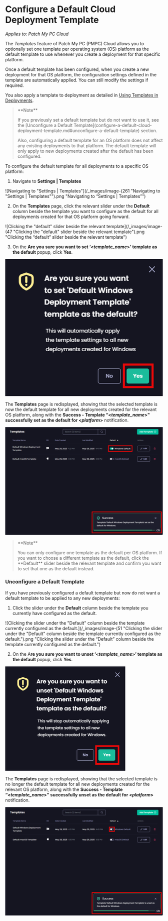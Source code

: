 # Configure a Default Cloud Deployment Template

_Applies to: Patch My PC Cloud_

The _Templates_ feature of Patch My PC (PMPC) Cloud allows you to optionally set one template per operating system (OS) platform as the default template to use whenever you create a deployment for that specific platform.

Once a default template has been configured, when you create a new deployment for that OS platform, the configuration settings defined in the template are automatically applied. You can still modify the settings if required.

You also apply a template to deployment as detailed in [Using Templates in Deployments](../../cloud-deployments/use-a-template-in-cloud-deployments.md).

<blockquote class="wp-block-quote">
<p>**Note**</p>
<p>If you previously set a default template but do not want to use it, see the [Unconfigure a Default Template](configure-a-default-cloud-deployment-template.md#unconfigure-a-default-template) section.</p>
<p>Also, configuring a default template for an OS platform does not affect any existing deployments to that platform. The default template will only apply to new deployments created after the default has been configured.</p>
</blockquote>

To configure the default template for all deployments to a specific OS platform:

1. Navigate to **Settings | Templates**

![Navigating to "Settings | Templates"](/_images/image-(261 "Navigating to \"Settings | Templates\"").png "Navigating to “Settings | Templates”")

2. On the **Templates** page, click the relevant slider under the **Default** column beside the template you want to configure as the default for all deployments created for that OS platform going forward.

![Clicking the "default" slider beside the relevant template](/_images/image-(47 "Clicking the \"default\" slider beside the relevant template").png "Clicking the “default” slider beside the relevant template")

3. On the **Are you sure you want to set ‘<**_**template\_name**_**>’ template as the default** popup, click **Yes**.

![](/_images/image-(263).png "")

The **Templates** page is redisplayed, showing that the selected template is now the default template for all new deployments created for the relevant OS platform, along with the **Success - Template “<**_**template\_name**_**>" successfully set as the default for <**_**platform**_**>** notification.

![](/_images/image-(49).png "")

<blockquote class="wp-block-quote">
<p>**Note**</p>
<p>You can only configure one template as the default per OS platform. If you want to choose a different template as the default, click the **Default** slider beside the relevant template and confirm you want to set that one as the default instead.</p>
</blockquote>

### Unconfigure a Default Template

If you have previously configured a default template but now do not want a default template to be applied to any new deployments:

1. Click the slider under the **Default** column beside the template you currently have configured as the default.

![Clicking the slider under the "Default" column beside the template currently configured as the default.](/_images/image-(51 "Clicking the slider under the \"Default\" column beside the template currently configured as the default.").png "Clicking the slider under the “Default” column beside the template currently configured as the default.")

2. On the A**re you sure you want to unset ‘<**_**template\_name**_**>’ template as the default** popup, click **Yes**.

![](/_images/image-(266).png "")

The **Templates** page is redisplayed, showing that the selected template is no longer the default template for all new deployments created for the relevant OS platform, along with the **Success - Template “<**_**template\_name**_**>" successfully unset as the default for <**_**platform**_**>** notification.

![](/_images/image-(52).png "")